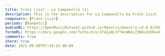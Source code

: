 ```yaml
---
title: Franz Liszt - La Campanella (1)
description: This is the description for La Campanella by Franz Liszt
composers: [Franz Liszt]
periods: [Romantic]
audioURL: https://OpenMusicDataset.github.io/Maestro/maestro-v3.0.0/2008/MIDI-Unprocessed_09_R1_2008_01-05_ORIG_MID--AUDIO_09_R1_2008_wav--3.midi
formURL: https://docs.google.com/forms/d/e/1FAIpQLSfYAcWKAcZZWGLOnOKaxbew8R7OHh37_kI8nTZiZMOclo5heg/viewform
comments: true
share: true
date: 2021-08-08T07:43:13-06:00
---
```

